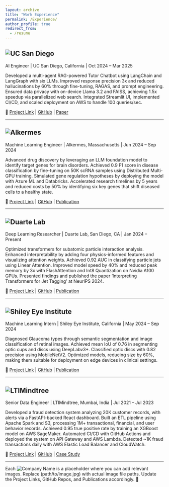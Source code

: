 ```yaml
---
layout: archive
title: "Work Experience"
permalink: /Experience/
author_profile: true
redirect_from:
  - /resume
---
```



## ![UC San Diego](path/to/image.jpg)  
AI Engineer  |  UC San Diego, California  |  Oct 2024 – Mar 2025  

Developed a multi-agent RAG-powered Tutor Chatbot using LangChain and LangGraph with six LLMs. Improved response precision 3x and reduced hallucinations by 60% through fine-tuning, RAGAS, and prompt engineering. Ensured data privacy with on-device Llama 3.2 and FAISS, achieving 1.5x speedup via parallelized web search. Integrated Streamlit UI, implemented CI/CD, and scaled deployment on AWS to handle 100 queries/sec.  

🔗 [Project Link](#) | [GitHub](#) | [Paper](#)  

---

## ![Alkermes](path/to/image.jpg)  
Machine Learning Engineer  |  Alkermes, Massachusetts  |  Jun 2024 – Sep 2024  

Advanced drug discovery by leveraging an LLM foundation model to identify target genes for brain disorders. Achieved 0.9 F1 score in disease classification by fine-tuning on 50K scRNA samples using Distributed Multi-GPU training. Simulated gene regulation hypotheses by deploying the model with Azure ML and Databricks. Accelerated research timelines by 5 years and reduced costs by 50% by identifying six key genes that shift diseased cells to a healthy state.  

🔗 [Project Link](#) | [GitHub](#) | [Publication](#)  

---

## ![Duarte Lab](path/to/image.jpg)  
Deep Learning Researcher  |  Duarte Lab, San Diego, CA  |  Jan 2024 – Present  

Optimized transformers for subatomic particle interaction analysis. Enhanced interpretability by adding four physics-informed features and visualizing attention weights. Achieved 0.92 AUC in classifying particle jets using Linear Attention. Improved model speed by 40% and reduced peak memory by 3x with FlashAttention and Int8 Quantization on Nvidia A100 GPUs. Presented findings and published the paper ‘Interpreting Transformers for Jet Tagging’ at NeurIPS 2024.  

🔗 [Project Link](#) | [GitHub](#) | [Publication](#)  

---

## ![Shiley Eye Institute](path/to/image.jpg)  
Machine Learning Intern  |  Shiley Eye Institute, California  |  May 2024 – Sep 2024  

Diagnosed Glaucoma types through semantic segmentation and image classification of retinal images. Achieved mean IoU of 0.76 in segmenting optic cups and discs using DeepLabv3+. Classified optic discs with 0.82 precision using MobileNetV2. Optimized models, reducing size by 60%, making them suitable for deployment on edge devices in clinical settings.  

🔗 [Project Link](#) | [GitHub](#) | [Publication](#)  

---

## ![LTIMindtree](path/to/image.jpg)  
Senior Data Engineer  |  LTIMindtree, Mumbai, India  |  Jul 2021 – Jul 2023  

Developed a fraud detection system analyzing 20K customer records, with alerts via a FastAPI-backed React dashboard. Built an ETL pipeline using Apache Spark and S3, processing 1M+ transactional, financial, and user behavior records. Achieved 0.95 true positive rate by training an XGBoost model on AWS SageMaker. Automated CI/CD with GitHub Actions and deployed the system on API Gateway and AWS Lambda. Detected ~1K fraud transactions daily with AWS Elastic Load Balancer and CloudWatch.  

🔗 [Project Link](#) | [GitHub](#) | [Case Study](#)  

---

Each ![Company Name](path/to/image.jpg) is a placeholder where you can add relevant images. Replace (path/to/image.jpg) with actual image file paths. Update the Project Links, GitHub Repos, and Publications accordingly. 🚀  







